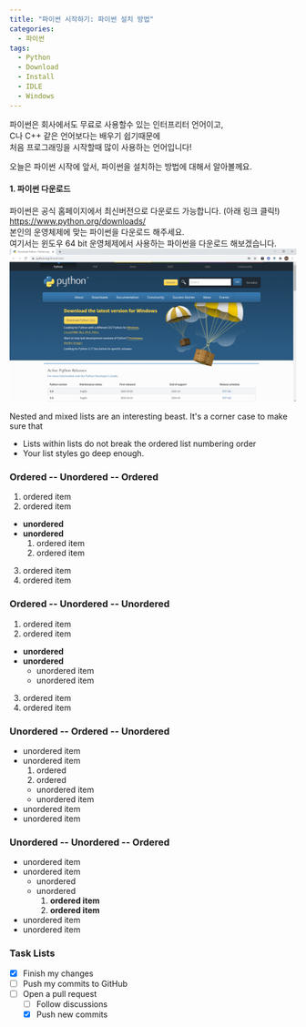 ```yaml
---
title: "파이썬 시작하기: 파이썬 설치 방법"
categories:
  - 파이썬
tags:
  - Python
  - Download
  - Install
  - IDLE
  - Windows
---
```


파이썬은 회사에서도 무료로 사용할수 있는 인터프리터 언어이고,  
C나 C++ 같은 언어보다는 배우기 쉽기때문에  
처음 프로그래밍을 시작할때 많이 사용하는 언어입니다!  

오늘은 파이썬 시작에 앞서, 파이썬을 설치하는 방법에 대해서 알아볼께요.  

#### 1. 파이썬 다운로드  
파이썬은 공식 홈페이지에서 최신버전으로 다운로드 가능합니다. (아래 링크 클릭!)  
<https://www.python.org/downloads/>  
본인의 운영체제에 맞는 파이썬을 다운로드 해주세요.  
여기서는 윈도우 64 bit 운영체제에서 사용하는 파이썬을 다운로드 해보겠습니다.  
![homepage](/assets/images/homepage.PNG)

Nested and mixed lists are an interesting beast. It's a corner case to make sure that

* Lists within lists do not break the ordered list numbering order
* Your list styles go deep enough.

### Ordered -- Unordered -- Ordered

1. ordered item
2. ordered item
  * **unordered**
  * **unordered**
    1. ordered item
    2. ordered item
3. ordered item
4. ordered item

### Ordered -- Unordered -- Unordered

1. ordered item
2. ordered item
  * **unordered**
  * **unordered**
    * unordered item
    * unordered item
3. ordered item
4. ordered item

### Unordered -- Ordered -- Unordered

* unordered item
* unordered item
  1. ordered
  2. ordered
    * unordered item
    * unordered item
* unordered item
* unordered item

### Unordered -- Unordered -- Ordered

* unordered item
* unordered item
  * unordered
  * unordered
    1. **ordered item**
    2. **ordered item**
* unordered item
* unordered item

### Task Lists

- [x] Finish my changes
- [ ] Push my commits to GitHub
- [ ] Open a pull request
  - [ ] Follow discussions
  - [x] Push new commits
